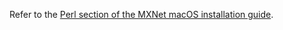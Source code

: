 Refer to the [Perl section of the MXNet macOS installation guide](/get_started/osx_setup.html#install-the-mxnet-package-for-perl).